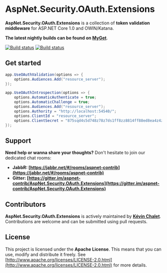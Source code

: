 AspNet.Security.OAuth.Extensions
================================

**AspNet.Security.OAuth.Extensions** is a collection of **token validation middleware** for ASP.NET Core 1.0 and OWIN/Katana.

**The latest nightly builds can be found on [MyGet](https://www.myget.org/gallery/aspnet-contrib)**.

[![Build status](https://ci.appveyor.com/api/projects/status/aa7t5nfxpiri1e85/branch/master?svg=true)](https://ci.appveyor.com/project/aspnet-contrib/aspnet-security-oauth-extensions/branch/master)
[![Build status](https://travis-ci.org/aspnet-contrib/AspNet.Security.OAuth.Extensions.svg?branch=master)](https://travis-ci.org/aspnet-contrib/AspNet.Security.OAuth.Extensions)

## Get started

```csharp
app.UseOAuthValidation(options => {
    options.Audiences.Add("resource_server");
});
```

```csharp
app.UseOAuthIntrospection(options => {
    options.AutomaticAuthenticate = true;
    options.AutomaticChallenge = true;
    options.Audiences.Add("resource_server");
    options.Authority = "http://localhost:54540/";
    options.ClientId = "resource_server";
    options.ClientSecret = "875sqd4s5d748z78z7ds1ff8zz8814ff88ed8ea4z4zzd";
});
```

## Support

**Need help or wanna share your thoughts?** Don't hesitate to join our dedicated chat rooms:

- **JabbR: [https://jabbr.net/#/rooms/aspnet-contrib](https://jabbr.net/#/rooms/aspnet-contrib)**
- **Gitter: [https://gitter.im/aspnet-contrib/AspNet.Security.OAuth.Extensions](https://gitter.im/aspnet-contrib/AspNet.Security.OAuth.Extensions)**

## Contributors

**AspNet.Security.OAuth.Extensions** is actively maintained by **[Kévin Chalet](https://github.com/PinpointTownes)**. Contributions are welcome and can be submitted using pull requests.

## License

This project is licensed under the **Apache License**. This means that you can use, modify and distribute it freely. See [http://www.apache.org/licenses/LICENSE-2.0.html](http://www.apache.org/licenses/LICENSE-2.0.html) for more details.